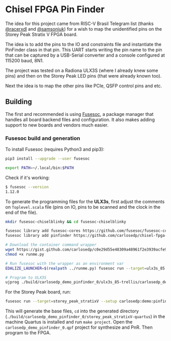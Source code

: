 # Chisel FPGA Pin Finder

The idea for this project came from RISC-V Brasil Telegram list (thanks [@racerxdl](https://github.com/racerxdl) and [@samsoniuk](https://github.com/samsoniuk)) for a wish to map the unidentified pins on the Storey Peak Stratix V FPGA board.

The idea is to add the pins to the IO and constraints file and instantiate the PinFinder class in that pin. This UART starts writing the pin name to the pin that can be captured by a USB-Serial converter and a console configured at 115200 baud, 8N1.

The project was tested on a Radiona ULX3S (where I already knew some pins) and then on the Storey Peak LED pins (that were already known too).

Next the idea is to map the other pins like PCIe, QSFP control pins and etc.

## Building

The first and recommended is using [Fusesoc](https://github.com/olofk/fusesoc), a package manager that handles all board backend files and configuration. It also makes adding support to new boards and vendors much easier.

### Fusesoc build and generation

To install Fusesoc (requires Python3 and pip3):

```sh
pip3 install --upgrade --user fusesoc

export PATH=~/.local/bin:$PATH
```

Check if it's working:

```sh
$ fusesoc --version
1.12.0
```

To generate the programming files for the **ULX3s**, first adjust the comments on `Toplevel.scala` file (pins on IO, pins to be scanned and the clock in the end of the file).

```sh
mkdir fusesoc-chiselblinky && cd fusesoc-chiselblinky

fusesoc library add fusesoc-cores https://github.com/fusesoc/fusesoc-cores
fusesoc library add pinfinder https://github.com/carlosedp/chisel-fpga-pinfinder

# Download the container command wrapper
wget https://gist.github.com/carlosedp/c0e29d55e48309a48961f2e3939acfe9/raw/bfeb1cfe2e188c1d5ced0b09aabc9902fdfda6aa/runme.py
chmod +x runme.py

# Run fusesoc with the wrapper as an environment var
EDALIZE_LAUNCHER=$(realpath ../runme.py) fusesoc run --target=ulx3s_85 carlosedp:demo:pinfinder

# Program to ULX3S
ujprog ./build/carlosedp_demo_pinfinder_0/ulx3s_85-trellis/carlosedp_demo_pinfinder_0.svf
```

For the Storey Peak board, run:

```sh
fusesoc run --target=storey_peak_stratixV --setup carlosedp:demo:pinfinder
```

This will generate the base files, `cd` into the generated directory (`./build/carlosedp_demo_pinfinder_0/storey_peak_stratixV-quartus`) in the machine Quartus is installed and run `make project`. Open the `carlosedp_demo_pinfinder_0.qpf` project for synthesize and PnR. Then program to the FPGA.

